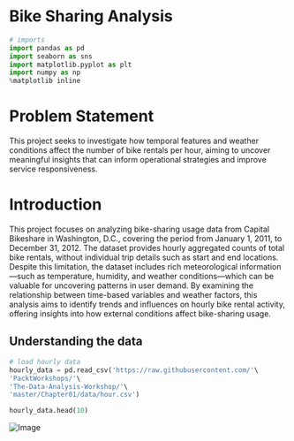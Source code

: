 # Bike Sharing Analysis

```python
# imports
import pandas as pd
import seaborn as sns
import matplotlib.pyplot as plt
import numpy as np
%matplotlib inline
```


# Problem Statement
This project seeks to investigate how temporal features and weather conditions affect the number of bike rentals per hour, aiming to uncover meaningful insights that can inform operational strategies and improve service responsiveness.


# Introduction
This project focuses on analyzing bike-sharing usage data from Capital Bikeshare in Washington, D.C., covering the period from January 1, 2011, to December 31, 2012. The dataset provides hourly aggregated counts of total bike rentals, without individual trip details such as start and end locations. Despite this limitation, the dataset includes rich meteorological information—such as temperature, humidity, and weather conditions—which can be valuable for uncovering patterns in user demand. By examining the relationship between time-based variables and weather factors, this analysis aims to identify trends and influences on hourly bike rental activity, offering insights into how external conditions affect bike-sharing usage.


## Understanding the data
```python
# load hourly data
hourly_data = pd.read_csv('https://raw.githubusercontent.com/'\
'PacktWorkshops/'\
'The-Data-Analysis-Workshop/'\
'master/Chapter01/data/hour.csv')
```

```python
hourly_data.head(10)
```

![Image](https://github.com/user-attachments/assets/d7397000-2a32-4daf-8071-bf8f93e5debb)
